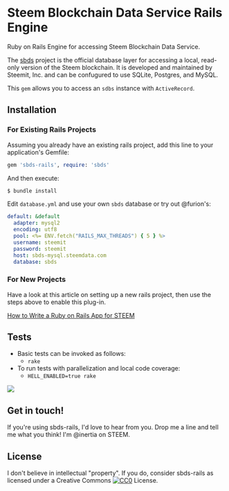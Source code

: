 # Steem Blockchain Data Service Rails Engine

Ruby on Rails Engine for accessing Steem Blockchain Data Service.

The [sbds](https://github.com/steemit/sbds) project is the official database layer for accessing a local, read-only version of the Steem blockchain.  It is developed and maintained by Steemit, Inc. and can be confugured to use SQLite, Postgres, and MySQL.

This `gem` allows you to access an `sdbs` instance with `ActiveRecord`.

## Installation

### For Existing Rails Projects

Assuming you already have an existing rails project, add this line to your application's Gemfile:

```ruby
gem 'sbds-rails', require: 'sbds'
```

And then execute:
```bash
$ bundle install
```

Edit `database.yml` and use your own `sbds` database or try out @furion's:

```yaml
default: &default
  adapter: mysql2
  encoding: utf8
  pool: <%= ENV.fetch("RAILS_MAX_THREADS") { 5 } %>
  username: steemit
  password: steemit
  host: sbds-mysql.steemdata.com
  database: sbds
```

### For New Projects

Have a look at this article on setting up a new rails project, then use the
steps above to enable this plug-in.

[How to Write a Ruby on Rails App for STEEM](https://steemit.com/radiator/@inertia/how-to-write-a-ruby-on-rails-app-for-steem)

## Tests

* Basic tests can be invoked as follows:
  * `rake`
* To run tests with parallelization and local code coverage:
  * `HELL_ENABLED=true rake`
  
![](http://i.imgur.com/0STlATl.png)

## Get in touch!

If you're using sbds-rails, I'd love to hear from you.  Drop me a line and tell
me what you think!  I'm @inertia on STEEM.
  
## License

I don't believe in intellectual "property".  If you do, consider sbds-rails as
licensed under a Creative Commons [![CC0](http://i.creativecommons.org/p/zero/1.0/80x15.png)](http://creativecommons.org/publicdomain/zero/1.0/) License.

